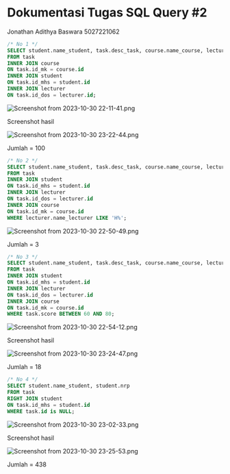 # Dokumentasi Tugas SQL Query #2

Jonathan Adithya Baswara 5027221062

```sql
/* No 1 */
SELECT student.name_student, task.desc_task, course.name_course, lecturer.name_lecturer
FROM task
INNER JOIN course
ON task.id_mk = course.id
INNER JOIN student
ON task.id_mhs = student.id
INNER JOIN lecturer
ON task.id_dos = lecturer.id;
```

![Screenshot from 2023-10-30 22-11-41.png](../TugasSQLquery#2/Dokumentasi%20Tugas%20SQL%20Query%20#2/Screenshot_from_2023-10-30_22-11-41.png)

Screenshot hasil

![Screenshot from 2023-10-30 23-22-44.png](../TugasSQLquery#2/Dokumentasi%20Tugas%20SQL%20Query%20#2/Screenshot_from_2023-10-30_23-22-44.png)

Jumlah = 100

```sql
/* No 2 */
SELECT student.name_student, task.desc_task, course.name_course, lecturer.name_lecturer 
FROM task
INNER JOIN student 
ON task.id_mhs = student.id
INNER JOIN lecturer
ON task.id_dos = lecturer.id
INNER JOIN course
ON task.id_mk = course.id
WHERE lecturer.name_lecturer LIKE 'H%';
```

![Screenshot from 2023-10-30 22-50-49.png](../TugasSQLquery#2/Dokumentasi%20Tugas%20SQL%20Query%20#2/Screenshot_from_2023-10-30_22-50-49.png)

Jumlah = 3

```sql
/* No 3 */
SELECT student.name_student, task.desc_task, course.name_course, lecturer.name_lecturer 
FROM task
INNER JOIN student 
ON task.id_mhs = student.id
INNER JOIN lecturer
ON task.id_dos = lecturer.id
INNER JOIN course
ON task.id_mk = course.id
WHERE task.score BETWEEN 60 AND 80;
```

![Screenshot from 2023-10-30 22-54-12.png](../TugasSQLquery#2/Dokumentasi%20Tugas%20SQL%20Query%20#2/Screenshot_from_2023-10-30_22-54-12.png)

Screenshot hasil

![Screenshot from 2023-10-30 23-24-47.png](../TugasSQLquery#2/Dokumentasi%20Tugas%20SQL%20Query%20#2/Screenshot_from_2023-10-30_23-24-47.png)

Jumlah = 18

```sql
/* No 4 */
SELECT student.name_student, student.nrp
FROM task
RIGHT JOIN student 
ON task.id_mhs = student.id
WHERE task.id is NULL;
```

![Screenshot from 2023-10-30 23-02-33.png](../TugasSQLquery#2/Dokumentasi%20Tugas%20SQL%20Query%20#2/Screenshot_from_2023-10-30_23-02-33.png)

Screenshot hasil

![Screenshot from 2023-10-30 23-25-53.png](../TugasSQLquery#2/Dokumentasi%20Tugas%20SQL%20Query%20#2/Screenshot_from_2023-10-30_23-25-53.png)

Jumlah = 438